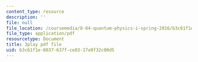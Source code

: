 ```yaml
---
content_type: resource
description: ''
file: null
file_location: /coursemedia/8-04-quantum-physics-i-spring-2016/b3c61f1e8037637fce8317a9f32c00d5_Ot9OjT34gkA.pdf
file_type: application/pdf
resourcetype: Document
title: 3play pdf file
uid: b3c61f1e-8037-637f-ce83-17a9f32c00d5
---
```

